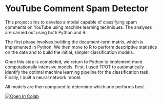 # YouTube Comment Spam Detector

This project aims to develop a model capable of classifying spam comments on YouTube using machine learning techniques.
The analyses are carried out using both Python and R.

The first phase involves building the document-term matrix, which is implemented in Python.
We then move to R to perform descriptive statistics on the data and to build the initial, simpler classification models.

Once this step is completed, we return to Python to implement more computationally intensive models. First, I used TPOT to automatically identify the optimal machine learning pipeline for the classification task.
Finally, I built a neural network model.

All models are then compared to determine which one performs best.


[![Open In Colab](https://colab.research.google.com/assets/colab-badge.svg)](https://colab.research.google.com/github/PietroParenti/youtube-comments-classifier/blob/main/SPAM.ipynb)
